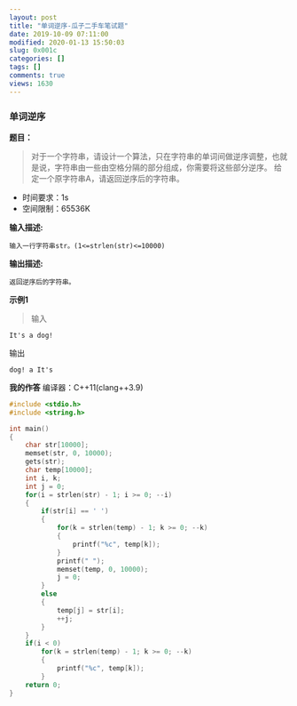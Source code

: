 ```yaml
---
layout: post
title: "单词逆序-瓜子二手车笔试题"
date: 2019-10-09 07:11:00
modified: 2020-01-13 15:50:03
slug: 0x001c
categories: []
tags: []
comments: true
views: 1630
---
```

<h3>单词逆序</h3>
<b>题目：</b>
<blockquote>对于一个字符串，请设计一个算法，只在字符串的单词间做逆序调整，也就是说，字符串由一些由空格分隔的部分组成，你需要将这些部分逆序。<!--more-->
给定一个原字符串A，请返回逆序后的字符串。</blockquote>

- 时间要求：1s
- 空间限制：65536K

**输入描述:**
```
输入一行字符串str。(1<=strlen(str)<=10000)
```
**输出描述:**
```
返回逆序后的字符串。
```
**示例1**
> 输入
```
It's a dog!
```
输出
```
dog! a It's
```

**我的作答**
编译器：C++11(clang++3.9)
```cpp
#include <stdio.h>
#include <string.h>

int main()
{
    char str[10000];
    memset(str, 0, 10000);
    gets(str);
    char temp[10000];
    int i, k;
	int j = 0;
    for(i = strlen(str) - 1; i >= 0; --i)
	{
        if(str[i] == ' ')
		{
            for(k = strlen(temp) - 1; k >= 0; --k)
			{
                printf("%c", temp[k]);
            }
            printf(" ");
            memset(temp, 0, 10000);
            j = 0;
        }
        else
		{
            temp[j] = str[i];
            ++j;
        }
    }
    if(i < 0)
        for(k = strlen(temp) - 1; k >= 0; --k)
		{
            printf("%c", temp[k]);
        }
    return 0;
}
```